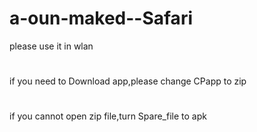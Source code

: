 # a-oun-maked--Safari
 please use it in wlan
 # 
if you need to Download app,please change CPapp to zip
# 
  if you cannot open zip file,turn Spare_file to apk
